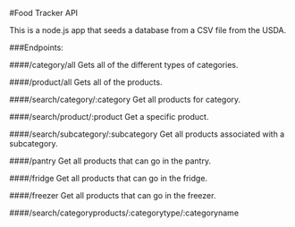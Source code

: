 #Food Tracker API

This is a node.js app that seeds a database from a CSV file from the USDA.

###Endpoints:

####/category/all
Gets all of the different types of categories.

####/product/all
Gets all of the products.

####/search/category/:category
Get all products for category.

####/search/product/:product
Get a specific product.

####/search/subcategory/:subcategory
Get all products associated with a subcategory.

####/pantry
Get all products that can go in the pantry.

####/fridge
Get all products that can go in the fridge.

####/freezer
Get all products that can go in the freezer.

####/search/categoryproducts/:categorytype/:categoryname
